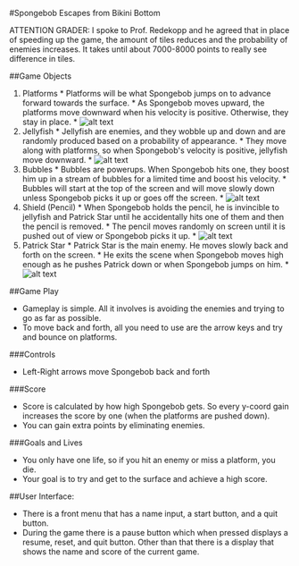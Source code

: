 #Spongebob Escapes from Bikini Bottom

ATTENTION GRADER: I spoke to Prof. Redekopp and he agreed that in place of speeding up the game, the amount of tiles reduces and the probability of enemies increases. It takes until about 7000-8000 points to really see difference in tiles.


##Game Objects
  1. Platforms
    * Platforms will be what Spongebob jumps on to advance forward towards the surface.
    * As Spongebob moves upward, the platforms move downward when his velocity is positive. Otherwise, they stay in place.
    * ![alt text](https://raw.github.com/usc-csci102-spring2013/game_rstack/master/PA5_Images/1-c-extended.png?login=ryancstack&token=9a85973499c4bf8095df4c40e359c8d7 "Spongebob")
  2. Jellyfish
    * Jellyfish are enemies, and they wobble up and down and are randomly produced based on a probability of appearance.
    * They move along with platforms, so when Spongebob's velocity is positive, jellyfish move downward.
    * ![alt text](https://raw.github.com/usc-csci102-spring2013/game_rstack/master/PA5_Images/5-a-squid.png?login=ryancstack&token=09cd49fa5fdd884b495a6a22beab56e6 "Jellyfish")
  3. Bubbles
    * Bubbles are powerups. When Spongebob hits one, they boost him up in a stream of bubbles for a limited time and boost his velocity.
    * Bubbles will start at the top of the screen and will move slowly down unless Spongebob picks it up or goes off the screen.
    * ![alt text](https://raw.github.com/usc-csci102-spring2013/game_rstack/master/PA5_Images/bubble2.png?login=ryancstack&token=fd37cd44da2e1579aaa4dc9dc1dc3075 "Bubble") 
  4. Shield (Pencil)
    * When Spongebob holds the pencil, he is invincible to jellyfish and Patrick Star until he accidentally hits one of them and then the pencil is removed.
    * The pencil moves randomly on screen until it is pushed out of view or Spongebob picks it up.
    * ![alt text](https://raw.github.com/usc-csci102-spring2013/game_rstack/master/PA5_Images/pencil.png?login=ryancstack&token=56c1698273608cefadd60355b6900631 "Pencil")
  5. Patrick Star
    * Patrick Star is the main enemy. He moves slowly back and forth on the screen.
    * He exits the scene when Spongebob moves high enough as he pushes Patrick down or when Spongebob jumps on him.
    * ![alt text](https://raw.github.com/usc-csci102-spring2013/game_rstack/master/PA5_Images/6-a-patrick.png?login=ryancstack&token=c5996542f25aee11253e2a6961fc3205 "Patrick")

##Game Play
  * Gameplay is simple. All it involves is avoiding the enemies and trying to go as far as possible.
  * To move back and forth, all you need to use are the arrow keys and try and bounce on platforms.

###Controls
  * Left-Right arrows move Spongebob back and forth

###Score
  * Score is calculated by how high Spongebob gets. So every y-coord gain increases the score by one (when the platforms are pushed down).
  * You can gain extra points by eliminating enemies.

###Goals and Lives
  * You only have one life, so if you hit an enemy or miss a platform, you die.
  * Your goal is to try and get to the surface and achieve a high score.

##User Interface:
  * There is a front menu that has a name input, a start button, and a quit button.
  * During the game there is a pause button which when pressed displays a resume, reset, and quit button. Other than that there is a display that shows the name and score of the current game.


